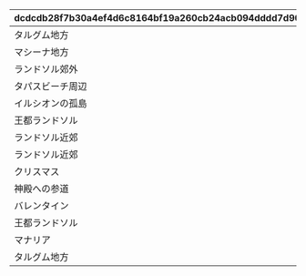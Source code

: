 |dcdcdb28f7b30a4ef4d6c8164bf19a260cb24acb094dddd7d90862f345c8f589|c50e95756b1dea9037d5b6056e415ae24e77b45a15f13d7607031e8ac51fe3b7|d34675eaa262ce968cd46330ef3dfde29e626aa62cc2db5df8c53b36aaaf6bfc|c6c01e9013e31bd0e9fe908f234c7a6968296d5e69ab74a187b0d93dc29df7a5|4b092e883045859d6a4384f948fed8e87ba0222490c83482f8497ccd2182c8fb|9dd9df6e777c2e312f8a059ddd7cf45a50bffa5da722cc1dd16e955e449c481f|4d1fb05a956a092e86bb18fb1619a6fd3a3e79b52164ce721f51dc85d4feee31|b9d00a0274327c57d363f35e4b8e6508a0476f1b925419605729f9f1c20111b8|
| --- | --- | --- | --- | --- | --- | --- | --- |
|タルグム地方|bgm_M32|bgm_M32|10001101|10001101|10001|10001|10001|
|マシーナ地方|bgm_M98_2|bgm_M98|10002101|10002101|10002|10002|10002|
|ランドソル郊外|bgm_M106|bgm_M106|10003101|10003101|10003|10003|10003|
|タパスビーチ周辺|bgm_M112|bgm_M112|10004101|10004101|10004|10004|10004|
|イルシオンの孤島|bgm_M121|bgm_M121|10005101|10005101|10005|10005|10005|
|王都ランドソル|bgm_M128|bgm_M128|10006101|10006101|10006|10006|10006|
|ランドソル近郊|bgm_M135|bgm_M135|10007101|10007101|10007|10007|10007|
|ランドソル近郊|bgm_M121|bgm_M121|10008101|10008101|10008|10008|10008|
|クリスマス|bgm_M171|bgm_M171|10009101|10009101|10009|10009|10009|
|神殿への参道|bgm_M121|bgm_M121|10010101|10010101|10010|10010|10010|
|バレンタイン|bgm_M189|bgm_M189|10011101|10011101|10011|10011|10011|
|王都ランドソル|bgm_M206|bgm_M206|10012101|10012101|10012|10012|10012|
|マナリア|bgm_M215|bgm_M215|10013101|10013101|10013|10013|10013|
|タルグム地方|bgm_M32|bgm_M32|10014101|10014101|10014|10014|10014|